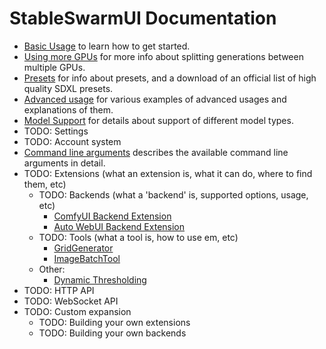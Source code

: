 # StableSwarmUI Documentation

- [Basic Usage](/docs/Basic%20Usage.md) to learn how to get started.
- [Using more GPUs](/docs/Using%20More%20GPUs.md) for more info about splitting generations between multiple GPUs.
- [Presets](/docs/Presets.md) for info about presets, and a download of an official list of high quality SDXL presets.
- [Advanced usage](/docs/Advanced%20Usage.md) for various examples of advanced usages and explanations of them.
- [Model Support](/docs/Model%20Support.md) for details about support of different model types.
- TODO: Settings
- TODO: Account system
- [Command line arguments](/docs/Command%20Line%20Arguments.md) describes the available command line arguments in detail.
- TODO: Extensions (what an extension is, what it can do, where to find them, etc)
    - TODO: Backends (what a 'backend' is, supported options, usage, etc)
        - [ComfyUI Backend Extension](/src/BuiltinExtensions/ComfyUIBackend/README.md)
        - [Auto WebUI Backend Extension](/src/BuiltinExtensions/AutoWebUIBackend/README.md)
    - TODO: Tools (what a tool is, how to use em, etc)
        - [GridGenerator](/src/BuiltinExtensions/GridGenerator/README.md)
        - [ImageBatchTool](/src/BuiltinExtensions/ImageBatchTool/README.md)
    - Other:
        - [Dynamic Thresholding](/src/BuiltinExtensions/DynamicThresholding/README.md)
- TODO: HTTP API
- TODO: WebSocket API
- TODO: Custom expansion
    - TODO: Building your own extensions
    - TODO: Building your own backends
